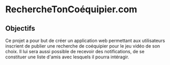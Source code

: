 # RechercheTonCoéquipier.com

## Objectifs
  
Ce projet a pour but de créer un application web permettant aux utilisateurs inscrient de publier une recherche de coéquipier pour le jeu vidéo de son choix.
Il lui sera aussi possible de recevoir des notifications, de se constituer une liste d'amis avec lesquels il pourra intéragir.
